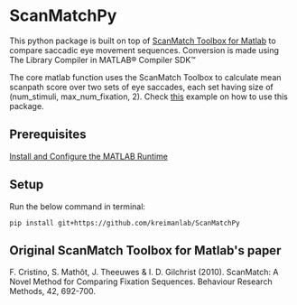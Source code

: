 # ScanMatchPy

This python package is built on top of [ScanMatch Toolbox for Matlab](https://seis.bristol.ac.uk/~psidg/ScanMatch/) to compare saccadic eye movement sequences. Conversion is made using The Library Compiler in MATLAB® Compiler SDK™

The core matlab function uses the ScanMatch Toolbox to calculate mean scanpath score over two sets of eye saccades, each set having size of (num_stimuli, max_num_fixation, 2). Check [this](example.ipynb) example on how to use this package.

## Prerequisites
[Install and Configure the MATLAB Runtime](https://www.mathworks.com/help/compiler/install-the-matlab-runtime.html)

## Setup
Run the below command in terminal:

`pip install git+https://github.com/kreimanlab/ScanMatchPy`

## Original ScanMatch Toolbox for Matlab's paper
F. Cristino, S. Mathôt, J. Theeuwes & I. D. Gilchrist (2010). ScanMatch: A Novel Method for Comparing Fixation Sequences. Behaviour Research Methods, 42, 692-700.
